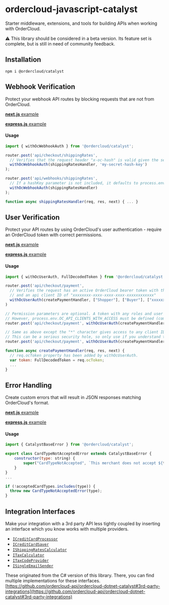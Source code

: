 # ordercloud-javascript-catalyst
Starter middleware, extensions, and tools for building APIs when working with OrderCloud.

:warning: This library should be considered in a beta version. Its feature set is complete, but is still in need of community feedback.

## Installation
```
npm i @ordercloud/catalyst
```

## Webhook Verification
Protect your webhook API routes by blocking requests that are not from OrderCloud. 

[**next.js** example](./examples/next-js/pages/api/checkout/ordercalculate.ts#L8)  

[**express.js** example](./examples/express-js/src/checkoutIntegrationRoutes.ts#L14)

#### Usage

```js
import { withOcWebhookAuth } from '@ordercloud/catalyst';

router.post('api/checkout/shippingRates', 
  // Verifies that the request header "x-oc-hash" is valid given the secret key.
  withOcWebhookAuth(shippingRatesHandler, 'my-secret-hash-key')
);

router.post('api/webhooks/shippingRates', 
  // If a hashKey parameter is not included, it defaults to process.env.OC_WEBHOOK_HASH_KEY. 
  withOcWebhookAuth(shippingRatesHandler)
);

function async shippingRatesHandler(req, res, next) { ... }
```

## User Verification

Protect your API routes by using OrderCloud's user authentication - require an OrderCloud token with correct permissions. 

[**next.js** example](./examples/next-js/pages/api/user.ts#L14)  

[**express.js** example](./examples/express-js/src/GetUser.ts#L10)

#### Usage 

```js
import { withOcUserAuth, FullDecodedToken } from '@ordercloud/catalyst';

router.post('api/checkout/payment',
  // Verifies the request has an active OrderCloud bearer token with the "Shopper" role, the user type "Buyer"
  // and an api client ID of "xxxxxxxx-xxxx-xxxx-xxxx-xxxxxxxxxxxx"
  withOcUserAuth(createPaymentHandler, ["Shopper"], ["Buyer"], ["xxxxxxxx-xxxx-xxxx-xxxx-xxxxxxxxxxxx"])
)

// Permission parameters are optional. A token with any roles and user type can access this. 
// However, process.env.OC_API_CLIENTS_WITH_ACCESS must be defined (comma-separated). 
router.post('api/checkout/payment', withOcUserAuth(createPaymentHandler)) 

// Same as above except the "*" character gives access to any client ID. 
// This can be a serious security hole, so only use if you understand the consequences. 
router.post('api/checkout/payment', withOcUserAuth(createPaymentHandler, [], [], ["*"])) 

function async createPaymentHandler(req, res, next) { 
  // req.ocToken property has been added by withOcUserAuth.
  var token: FullDecodedToken = req.ocToken;
  ...
}
```

## Error Handling
Create custom errors that will result in JSON responses matching OrderCloud's format. 

[**next.js** example](./examples/next-js/pages/api/checkout/ordercalculate.ts#L8)  

[**express.js** example](./examples/express-js/src/app.ts#L40)

#### Usage

```js
import { CatalystBaseError } from '@ordercloud/catalyst';

export class CardTypeNotAcceptedError extends CatalystBaseError {
    constructor(type: string) {
        super("CardTypeNotAccepted", `This merchant does not accept ${type} type credit cards`, 400)
    }
}
...

if (!acceptedCardTypes.includes(type)) {
  throw new CardTypeNotAcceptedError(type);
}
```

## Integration Interfaces
Make your integration with a 3rd party API less tightly coupled by inserting an interface which you know works with multiple providers. 

- [`ICreditCardProcessor`](./lib/Types/Integrations/Interfaces/ICreditCardProcessor.ts)
- [`ICreditCardSaver`](./lib/Types/Integrations/Interfaces/ICreditCardSaver.ts)
- [`IShippingRatesCalculator`](./lib/Types/Integrations/Interfaces/IShippingRatesCalculator.ts)
- [`ITaxCalculator`](./lib/Types/Integrations/Interfaces/ITaxCalculator.ts)
- [`ITaxCodeProvider`](./lib/Types/Integrations/Interfaces/ITaxCodeProvider.ts)
- [`ISingleEmailSender`](./lib/Types/Integrations/Interfaces/ISingleEmailSender.ts)

These originated from the C# version of this library. There, you can find multiple implementations for these interfaces. 
[https://github.com/ordercloud-api/ordercloud-dotnet-catalyst#3rd-party-integrations](https://github.com/ordercloud-api/ordercloud-dotnet-catalyst#3rd-party-integrations)

